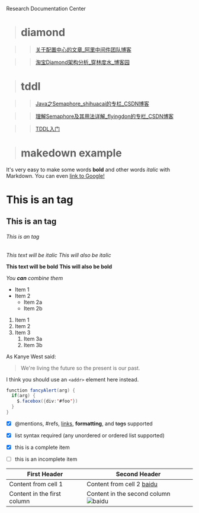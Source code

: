 Research Documentation Center

> # diamond 

> > [关于配置中心的文章_阿里中间件团队博客](http://jm.taobao.org/2016/09/28/an-article-about-config-center/)

> > [淘宝Diamond架构分析_穿林度水_博客园](http://www.cnblogs.com/clds/p/5832899.html)

> # tddl

> > [Java之Semaphore_shihuacai的专栏_CSDN博客](http://blog.csdn.net/shihuacai/article/details/8856526)

> > [理解Semaphore及其用法详解_flyingdon的专栏_CSDN博客](http://blog.csdn.net/flyingdon/article/details/5110582)

> > [TDDL入门](https://lindayi.me/tag/tddl/)

> # makedown example

It's very easy to make some words **bold** and other words *italic* with Markdown. You can even [link to Google!](http://google.com)

# This is an tag

## This is an tag

###### This is an tag


*This text will be italic*
_This will also be italic_

**This text will be bold**
__This will also be bold__

_You **can** combine them_

* Item 1
* Item 2
  * Item 2a
  * Item 2b
  
1. Item 1
1. Item 2
1. Item 3
   1. Item 3a
   1. Item 3b
   
As Kanye West said:

> We're living the future so
> the present is our past.


I think you should use an
`<addr>` element here instead.
  

```java
function fancyAlert(arg) {
  if(arg) {
    $.facebox({div:'#foo'})
  }
}
```

- [x] @mentions, #refs, [links](), **formatting**, and <del>tags</del> supported
- [x] list syntax required (any unordered or ordered list supported)
- [x] this is a complete item
- [ ] this is an incomplete item


First Header | Second Header
------------ | -------------
Content from cell 1 | Content from cell 2 [baidu](http://www.baidu.com)
Content in the first column | Content in the second column ![baidu](https://www.baidu.com/img/baidu_jgylogo3.gif)
